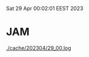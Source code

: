 Sat 29 Apr 00:02:01 EEST 2023
# JAM
<a href='./cache/202304/29_00.log'>./cache/202304/29_00.log</a>
